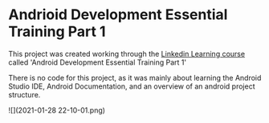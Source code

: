 # Andrioid Development Essential Training Part 1

This project was created working through the [Linkedin Learning course](https://www.linkedin.com/learning/android-development-essential-training-part-1/your-first-android-app?u=67553266) called 'Android Development Essential Training Part 1'

There is no code for this project, as it was mainly about learning the Android Studio IDE, Android Documentation, and an overview of an android project structure.

![](2021-01-28 22-10-01.png)
